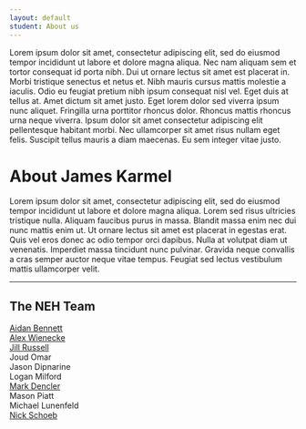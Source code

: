 ```yaml
---
layout: default
student: About us
---
```


Lorem ipsum dolor sit amet, consectetur adipiscing elit, sed do eiusmod tempor incididunt ut labore et dolore magna aliqua. Nec nam aliquam sem et tortor consequat id porta nibh. Dui ut ornare lectus sit amet est placerat in. Morbi tristique senectus et netus et. Nibh mauris cursus mattis molestie a iaculis. Odio eu feugiat pretium nibh ipsum consequat nisl vel. Eget duis at tellus at. Amet dictum sit amet justo. Eget lorem dolor sed viverra ipsum nunc aliquet. Fringilla urna porttitor rhoncus dolor. Rhoncus mattis rhoncus urna neque viverra. Ipsum dolor sit amet consectetur adipiscing elit pellentesque habitant morbi. Nec ullamcorper sit amet risus nullam eget felis. Suscipit tellus mauris a diam maecenas. Eu sem integer vitae justo.

# About James Karmel

Lorem ipsum dolor sit amet, consectetur adipiscing elit, sed do eiusmod tempor incididunt ut labore et dolore magna aliqua. Lorem sed risus ultricies tristique nulla. Aliquam faucibus purus in massa. Blandit massa enim nec dui nunc mattis enim ut. Ut ornare lectus sit amet est placerat in egestas erat. Quis vel eros donec ac odio tempor orci dapibus. Nulla at volutpat diam ut venenatis. Imperdiet massa tincidunt nunc pulvinar. Gravida neque convallis a cras semper auctor neque vitae tempus. Feugiat sed lectus vestibulum mattis ullamcorper velit.

---

## The NEH Team  
[Aidan Bennett](https://github.com/AidanRB)  
[Alex Wienecke](https://github.com/awienecke2)  
[Jill Russell](https://github.com/jillionx)  
Joud Omar  
Jason Dipnarine  
Logan Milford  
[Mark Dencler](https://github.com/mdencler)  
Mason Piatt  
Michael Lunenfeld  
[Nick Schoeb](https://github.com/nschoebhcc)  